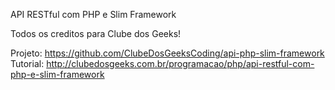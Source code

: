 API RESTful com PHP e Slim Framework

Todos os creditos para Clube dos Geeks!

Projeto: https://github.com/ClubeDosGeeksCoding/api-php-slim-framework
Tutorial: http://clubedosgeeks.com.br/programacao/php/api-restful-com-php-e-slim-framework